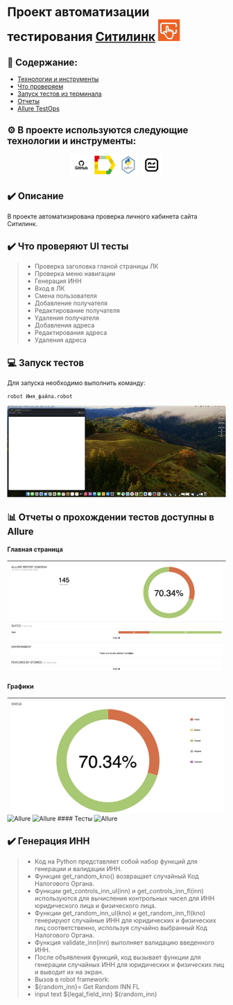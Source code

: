 # Проект автоматизации тестирования  <a target="_blank" href="https://citilink.ru/">Ситилинк</a> <img src="img/citi.jpeg" width="50" height="50"  alt="citi"/>

## :open_book: Содержание:
- [Технологии и инструменты](#gear-в-проекте-используются-следующие-технологии-и-инструменты)
- [Что проверяем](#heavy_check_mark-что-проверяем)
- [Запуск тестов из терминала](#computer-запуск-тестов-из-терминала)
- [Отчеты](#bar_chart-отчеты-о-прохождении-тестов-доступны-в-allure)
- [Allure TestOps](#-проект-интегрирован-с-allure-testOps)

## :gear: В проекте используются следующие технологии и инструменты:

<p align="center">
<img src="img/git.webp" width="50" height="50"  alt="git"/>
<img src="img/allure.jpeg" width="50" height="50"  alt="Allure"/>
<img src="img/py2.jpeg" width="50" height="50"  alt="python"/>
<img src="img/robo.jpeg"   width="50" height="50"  alt="robo"/>
</p>

## :heavy_check_mark: Описание
В проекте автоматизирована проверка личного кабинета сайта Ситилинк. 

## :heavy_check_mark: Что проверяют UI тесты

> - Проверка заголовка гланой страницы ЛК
> - Проверка меню навигации
> - Генерация ИНН
> - Вход в ЛК
> - Смена пользователя
> - Добавление получателя 
> - Редактирование получателя 
> - Удаления получателя 
> - Добавления адреса 
> - Редактирования адреса
> - Удаления адреса


## :computer: Запуск тестов 

Для запуска необходимо выполнить команду:
```
robot Имя_файла.robot
```
<img src="img/screen /ts1.gif" alt="gif" />



## :bar_chart: Отчеты о прохождении тестов доступны в Allure


#### Главная страница

<img src="img/screen /1.png" alt="Allure"/>

#### Графики

<img src="img/screen /2.png" alt="Allure"/> 

<img src="img/screen/ 3.png" alt="Allure"/>
<img src="img/screen/ 4.png" alt="Allure"/>
#### Тесты

<img src="img/screen/AllureTests.jpg" alt="Allure"/>


## :heavy_check_mark: Генерация ИНН 

> - Код на Python представляет собой набор функций для генерации и валидации ИНН.
> - Функция get_random_kno() возвращает случайный Код Налогового Органа.
> - Функции get_controls_inn_ul(inn) и get_controls_inn_fl(inn) используются для вычисления контрольных чисел для ИНН юридического лица и физического лица.
> - Функции get_random_inn_ul(kno) и get_random_inn_fl(kno) генерируют случайные ИНН для юридических и физических лиц соответственно, используя случайно выбранный Код Налогового Органа.
> - Функция validate_inn(inn) выполняет валидацию введенного ИНН.
> - После объявления функций, код вызывает функции для генерации случайных ИНН для юридических и физических лиц и выводит их на экран.
> - Вызов в robot framework:
> - ${random_inn}=    Get Random INN FL
> - input text      ${legal_field_inn}        ${random_inn}



